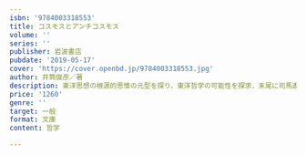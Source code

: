 ```yaml
---
isbn: '9784003318553'
title: コスモスとアンチコスモス
volume: ''
series: ''
publisher: 岩波書店
pubdate: '2019-05-17'
cover: 'https://cover.openbd.jp/9784003318553.jpg'
author: 井筒俊彦／著
description: 東洋思想の根源的思惟の元型を探り，東洋哲学の可能性を探求．末尾に司馬遼太郎との対談を併載(解説=河合俊雄).
price: '1260'
genre: ''
target: 一般
format: 文庫
content: 哲学

---
```

